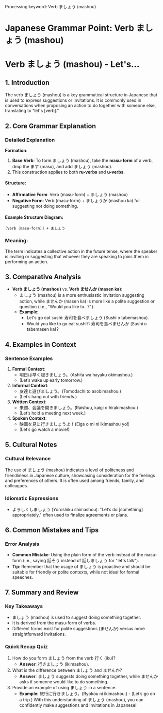Processing keyword: Verb ましょう (mashou)
# Japanese Grammar Point: Verb ましょう (mashou)
# Verb ましょう (mashou) - Let's...
## 1. Introduction
The verb ましょう (mashou) is a key grammatical structure in Japanese that is used to express suggestions or invitations. It is commonly used in conversations when proposing an action to do together with someone else, translating to "let's [verb]."
## 2. Core Grammar Explanation
### Detailed Explanation
**Formation**:
1. **Base Verb**: To form ましょう (mashou), take the **masu-form** of a verb, drop the ます (masu), and add ましょう (mashou). 
2. This construction applies to both **ru-verbs** and **u-verbs**. 
   
#### Structure:
- **Affirmative Form**: Verb (masu-form) + ましょう (mashou)
- **Negative Form**: Verb (masu-form) + ましょうか (mashou ka) for suggesting not doing something.
#### Example Structure Diagram:
```
[Verb (masu-form)] + ましょう
```
### Meaning:
The term indicates a collective action in the future tense, where the speaker is inviting or suggesting that whoever they are speaking to joins them in performing an action.
## 3. Comparative Analysis
- **Verb ましょう (mashou)** vs. **Verb ませんか (masen ka)**: 
   - ましょう (mashou) is a more enthusiastic invitation suggesting action, while ませんか (masen ka) is more like a polite suggestion or question (i.e., "Would you like to...?").
   - **Example**:
     - Let's go eat sushi: 寿司を食べましょう (Sushi o tabemashou).
     - Would you like to go eat sushi?: 寿司を食べませんか (Sushi o tabemasen ka)?
## 4. Examples in Context
### Sentence Examples
1. **Formal Context**:
   - 明日は早く起きましょう。(Ashita wa hayaku okimashou.)  
   - (Let’s wake up early tomorrow.)
2. **Informal Context**:
   - 友達と遊びましょう。(Tomodachi to asobimashou.)  
   - (Let’s hang out with friends.)
3. **Written Context**:
   - 来週、会議を開きましょう。(Raishuu, kaigi o hirakimashou.)  
   - (Let’s hold a meeting next week.)
4. **Spoken Context**:
   - 映画を見に行きましょうよ！(Eiga o mi ni ikimashou yo!)  
   - (Let’s go watch a movie!)
## 5. Cultural Notes
### Cultural Relevance
The use of ましょう (mashou) indicates a level of politeness and friendliness in Japanese culture, showcasing consideration for the feelings and preferences of others. It is often used among friends, family, and colleagues.
### Idiomatic Expressions
- よろしくしましょう (Yoroshiku shimashou): "Let’s do [something] appropriately," often used to finalize agreements or plans.
## 6. Common Mistakes and Tips
### Error Analysis
- **Common Mistake**: Using the plain form of the verb instead of the masu-form (i.e., saying 話そう instead of 話しましょう for "let's talk").
- **Tip**: Remember that the usage of ましょう is proactive and should be suitable for friendly or polite contexts, while not ideal for formal speeches.
## 7. Summary and Review
### Key Takeaways
- ましょう (mashou) is used to suggest doing something together.
- It is derived from the masu-form of verbs.
- Different forms exist for polite suggestions (ませんか) versus more straightforward invitations.
### Quick Recap Quiz
1. How do you form ましょう from the verb 行く (iku)?
   - **Answer**: 行きましょう (ikimashou).
2. What is the difference between ましょう and ませんか?
   - **Answer**: ましょう suggests doing something together, while ませんか asks if someone would like to do something.
3. Provide an example of using ましょう in a sentence.
   - **Example**: 旅行に行きましょう。(Ryokou ni ikimashou.) - (Let’s go on a trip.)
With this understanding of ましょう (mashou), you can confidently make suggestions and invitations in Japanese!
